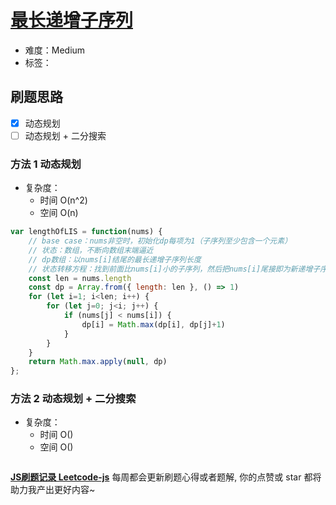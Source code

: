 # [最长递增子序列](https://leetcode-cn.com/problems/longest-increasing-subsequence/)

- 难度：Medium
- 标签：

## 刷题思路

- [x] 动态规划
- [ ] 动态规划 + 二分搜索

### 方法 1 动态规划

- 复杂度：
    - 时间 O(n^2)
    - 空间 O(n)

``` js
var lengthOfLIS = function(nums) {
    // base case：nums非空时，初始化dp每项为1（子序列至少包含一个元素）
    // 状态：数组，不断向数组末端逼近
    // dp数组：以nums[i]结尾的最长递增子序列长度
    // 状态转移方程：找到前面比nums[i]小的子序列，然后把nums[i]尾接即为新递增子序列
    const len = nums.length
    const dp = Array.from({ length: len }, () => 1)
    for (let i=1; i<len; i++) {
        for (let j=0; j<i; j++) {
            if (nums[j] < nums[i]) {
                dp[i] = Math.max(dp[i], dp[j]+1)
            }
        }
    }
    return Math.max.apply(null, dp)
};
```

### 方法 2 动态规划 + 二分搜索

- 复杂度：
    - 时间 O()
    - 空间 O()

``` js

```

**[JS刷题记录 Leetcode-js](https://github.com/Nodreame/leetcode-js)** 每周都会更新刷题心得或者题解, 你的点赞或 star 都将助力我产出更好内容~
